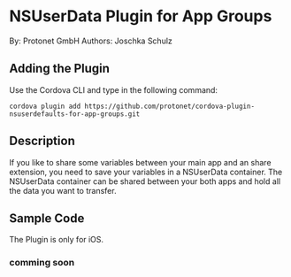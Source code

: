 # NSUserData Plugin for App Groups #
By: Protonet GmbH
Authors: Joschka Schulz

## Adding the Plugin ##

Use the Cordova CLI and type in the following command:

`cordova plugin add https://github.com/protonet/cordova-plugin-nsuserdefaults-for-app-groups.git`

## Description

If you like to share some variables between your main app and an share extension, you need to save your variables in a NSUserData container. The NSUserData container can be shared between your both apps and hold all the data you want to transfer.

## Sample Code

The Plugin is only for iOS.

### comming soon
